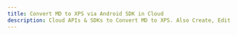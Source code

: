 ---title: Convert MD to XPS via Android SDK in Clouddescription: Cloud APIs & SDKs to Convert MD to XPS. Also Create, Edit & Render Microsoft Word & OpenOffice documents in the Cloud.---